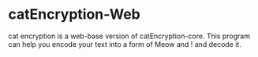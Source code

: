 # catEncryption-Web
cat encryption is a web-base version of catEncryption-core. This program can help you encode your text into a form of Meow and ! and decode it.
